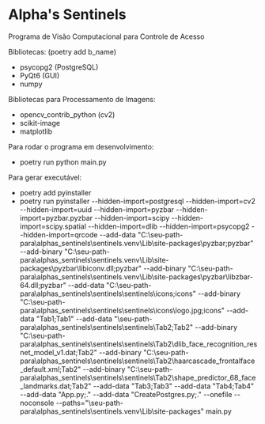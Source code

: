 # Alpha's Sentinels

Programa de Visão Computacional para Controle de Acesso

Bibliotecas: (poetry add b_name)
- psycopg2 (PostgreSQL)
- PyQt6 (GUI)
- numpy

Bibliotecas para Processamento de Imagens:
- opencv_contrib_python (cv2)
- scikit-image
- matplotlib

Para rodar o programa em desenvolvimento:
- poetry run python main.py

Para gerar executável:
- poetry add pyinstaller
- poetry run pyinstaller --hidden-import=postgresql --hidden-import=cv2 --hidden-import=uuid --hidden-import=pyzbar --hidden-import=pyzbar.pyzbar --hidden-import=scipy --hidden-import=scipy.spatial --hidden-import=dlib --hidden-import=psycopg2 --hidden-import=qrcode --add-data "C:\seu-path-para\alphas_sentinels\sentinels\.venv\Lib\site-packages\pyzbar;pyzbar" --add-binary "C:\seu-path-para\alphas_sentinels\sentinels\.venv\Lib\site-packages\pyzbar\libiconv.dll;pyzbar" --add-binary "C:\seu-path-para\alphas_sentinels\sentinels\.venv\Lib\site-packages\pyzbar\libzbar-64.dll;pyzbar" --add-data "C:\seu-path-para\alphas_sentinels\sentinels\sentinels\icons;icons" --add-binary "C:\seu-path-para\alphas_sentinels\sentinels\sentinels\icons\logo.jpg;icons" --add-data "Tab1;Tab1" --add-data "\seu-path-para\alphas_sentinels\sentinels\sentinels\Tab2;Tab2" --add-binary "C:\seu-path-para\alphas_sentinels\sentinels\sentinels\Tab2\dlib_face_recognition_resnet_model_v1.dat;Tab2" --add-binary "C:\seu-path-para\alphas_sentinels\sentinels\sentinels\Tab2\haarcascade_frontalface_default.xml;Tab2" --add-binary "C:\seu-path-para\alphas_sentinels\sentinels\sentinels\Tab2\shape_predictor_68_face_landmarks.dat;Tab2" --add-data "Tab3;Tab3" --add-data "Tab4;Tab4" --add-data "App.py;." --add-data "CreatePostgres.py;." --onefile --noconsole --paths="\seu-path-para\alphas_sentinels\sentinels\.venv\Lib\site-packages" main.py

